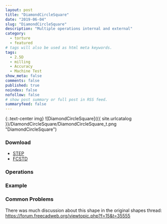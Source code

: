 ```yaml
---
layout: post
title: "DiamondCircleSquare"
date: "2019-06-04"
slug: "DiamondCircleSquare"
description: "Multiple operations internal and external"
category: 
  - torture
  - featured
# tags will also be used as html meta keywords.
tags:
  - 2.5D
  - milling
  - Accuracy
  - Machine Test
show_meta: false
comments: false
published: true
noindex: false
nofollow: false
# show post summary or full post in RSS feed.
summaryfeed: false
---
```

{:.text-center img}
![DiamondCircleSquare]({{ site.urlcatalog }}/DiamondCircleSquare/DiamondCircleSquare_t.png "DiamondCircleSquare")

<!--more-->

### Download
- [STEP]({{site.urlcatalog}}/DiamondCircleSquare/DiamondCircleSquare.step)
- [FCSTD]({{site.urlcatalog}}/DiamondCircleSquare/DiamondCircleSquare.fcstd)

### Operations

### Example

### Common Problems

There was much discussion about this shape in the original shapes thread:
https://forum.freecadweb.org/viewtopic.php?f=15&t=35555


